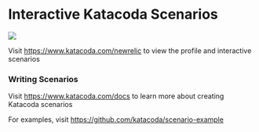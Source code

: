 # Interactive Katacoda Scenarios

[![](http://shields.katacoda.com/katacoda/newrelic/count.svg)](https://www.katacoda.com/newrelic "Get your profile on Katacoda.com")

Visit https://www.katacoda.com/newrelic to view the profile and interactive scenarios

### Writing Scenarios
Visit https://www.katacoda.com/docs to learn more about creating Katacoda scenarios

For examples, visit https://github.com/katacoda/scenario-example

